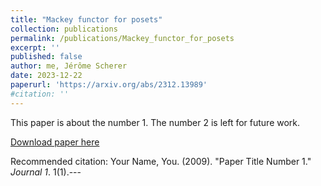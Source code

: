 ```yaml
---
title: "Mackey functor for posets"
collection: publications
permalink: /publications/Mackey_functor_for_posets
excerpt: ''
published: false
author: me, Jérôme Scherer
date: 2023-12-22
paperurl: 'https://arxiv.org/abs/2312.13989'
#citation: ''
---
```


This paper is about the number 1. The number 2 is left for future work.

[Download paper here](http://academicpages.github.io/files/paper1.pdf)

Recommended citation: Your Name, You. (2009). "Paper Title Number 1." <i>Journal 1</i>. 1(1).---
